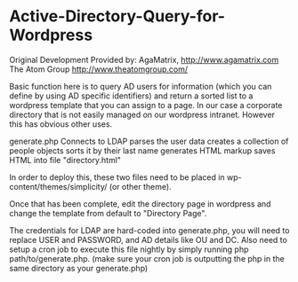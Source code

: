# Active-Directory-Query-for-Wordpress

Original Development Provided by:
AgaMatrix, http://www.agamatrix.com
The Atom Group http://www.theatomgroup.com/

Basic function here is to query AD users for information (which you can define by using AD specific identifiers) and return a sorted list to a wordpress template that you can assign to a page.  In our case a corporate directory that is not easily managed on our wordpress intranet.  However this has obvious other uses.

generate.php 
Connects to LDAP
parses the user data
creates a collection of people objects
sorts it by their last name
generates HTML markup
saves HTML into file "directory.html"


In order to deploy this, these two files need to be placed in wp-content/themes/simplicity/ (or other theme). 

Once that has been complete, edit the directory page in wordpress and change the template from default to "Directory Page".

The credentials for LDAP are hard-coded into generate.php, you will need to replace USER and PASSWORD, and AD details like OU and DC.
Also need to setup a cron job to execute this file nightly by simply running php path/to/generate.php.  (make sure your cron job is outputting the php in the same directory as your generate.php)
